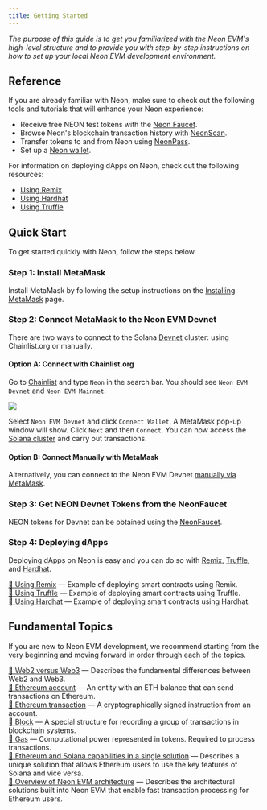 ```yaml
---
title: Getting Started
---
```


*The purpose of this guide is to get you familiarized with the Neon EVM's high-level structure and to provide you with step-by-step instructions on how to set up your local Neon EVM development environment.*

## Reference

If you are already familiar with Neon, make sure to check out the following tools and tutorials that will enhance your Neon experience:

* Receive free NEON test tokens with the [Neon Faucet](/docs/developing/utilities/faucet).
* Browse Neon's blockchain transaction history with [NeonScan](https://neonscan.org/).
* Transfer tokens to and from Neon using [NeonPass](/docs/developing/utilities/neonpass).
* Set up a [Neon wallet](/docs/wallet/metamask_setup).

For information on deploying dApps on Neon, check out the following resources:
* [Using Remix](developing/deploy_facilities/using_remix.md)
* [Using Hardhat](developing/deploy_facilities/using_hardhat.md)
* [Using Truffle](developing/deploy_facilities/using_truffle.md)

## Quick Start

To get started quickly with Neon, follow the steps below. 

### Step 1: Install MetaMask
Install MetaMask by following the setup instructions on the [Installing MetaMask](wallet/metamask_setup.md#installing-metamask) page.

### Step 2: Connect MetaMask to the Neon EVM Devnet
There are two ways to connect to the Solana [Devnet](https://docs.solana.com/clusters#devnet) cluster: using Chainlist.org or manually.

#### Option A: Connect with Chainlist.org
Go to [Chainlist](https://chainlist.org/) and type `Neon` in the search bar. You should see `Neon EVM Devnet` and `Neon EVM Mainnet`.  

![](img/chainlist_neon.png)

Select `Neon EVM Devnet` and click `Connect Wallet`. A MetaMask pop-up window will show. Click `Next` and then `Connect`. You can now access the [Solana cluster](https://docs.solana.com/clusters) and carry out transactions.

#### Option B: Connect Manually with MetaMask
Alternatively, you can connect to the Neon EVM Devnet [manually via MetaMask](wallet/metamask_setup.md#option-b-manual-configuration).

### Step 3: Get NEON Devnet Tokens from the NeonFaucet
NEON tokens for Devnet can be obtained using the [NeonFaucet](developing/utilities/faucet.md).

### Step 4: Deploying dApps

Deploying dApps on Neon is easy and you can do so with [Remix](https://remix-project.org/), [Truffle](https://trufflesuite.com/), and [Hardhat](https://hardhat.org/). 

[🔘 Using Remix](developing/deploy_facilities/using_remix.md) — Example of deploying smart contracts using Remix.  
[🔘 Using Truffle](developing/deploy_facilities/using_truffle.md) — Example of deploying smart contracts using Truffle.  
[🔘 Using Hardhat](developing/deploy_facilities/using_hardhat.md) — Example of deploying smart contracts using Hardhat.  

## Fundamental Topics

If you are new to Neon EVM development, we recommend starting from the very beginning and moving forward in order through each of the topics.  

[🔘 Web2 versus Web3](architecture/core_aspects/web3.md) — Describes the fundamental differences between Web2 and Web3.  
[🔘 Ethereum account](architecture/core_aspects/account.md) — An entity with an ETH balance that can send transactions on Ethereum.  
[🔘 Ethereum transaction](architecture/core_aspects/transaction.md) — A cryptographically signed instruction from an account.  
[🔘 Block](architecture/core_aspects/block.md) — A special structure for recording a group of transactions in blockchain systems.  
[🔘 Gas](architecture/core_aspects/gas.md) — Computational power represented in tokens. Required to process transactions.  
[🔘 Ethereum and Solana capabilities in a single solution](architecture/eth_sol_solution.md) — Describes a unique solution that allows Ethereum users to use the key features of Solana and vice versa.  
[🔘 Overview of Neon EVM architecture](architecture/neon_evm_arch.md) — Describes the architectural solutions built into Neon EVM that enable fast transaction processing for Ethereum users.  
